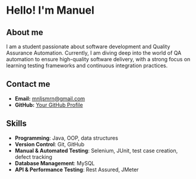 # Hello! I'm Manuel
## About me
I am a student passionate about software development and Quality Assurance Automation. Currently, I am diving deep into the world of QA automation to ensure high-quality software delivery, with a strong focus on learning testing frameworks and continuous integration practices.
## Contact me
- **Email:** [mnljsmrn@gmail.com](mailto:mnljsmrn@gmail.com)
- **GitHub:** [Your GitHub Profile](https://github.com/manueljosemarin)

## Skills
- **Programming**: Java, OOP, data structures
- **Version Control**: Git, GitHub
- **Manual & Automated Testing**: Selenium, JUnit, test case creation, defect tracking
- **Database Management**: MySQL
- **API & Performance Testing**: Rest Assured, JMeter
